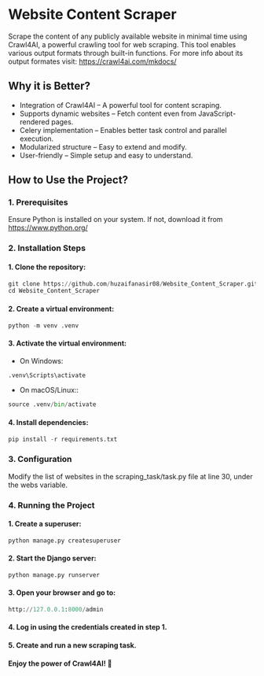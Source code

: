 # Website Content Scraper
Scrape the content of any publicly available website in minimal time using Crawl4AI, a powerful crawling tool for web scraping. This tool enables various output formats through built-in functions.
For more info about its output formates visit: https://crawl4ai.com/mkdocs/
## Why it is Better?
* Integration of Crawl4AI – A powerful tool for content scraping.
* Supports dynamic websites – Fetch content even from JavaScript-rendered pages.
* Celery implementation – Enables better task control and parallel execution.
* Modularized structure – Easy to extend and modify.
* User-friendly – Simple setup and easy to understand.
## How to Use the Project?
### 1. Prerequisites
Ensure Python is installed on your system. If not, download it from https://www.python.org/
### 2. Installation Steps
  #### 1. Clone the repository:
```python
git clone https://github.com/huzaifanasir08/Website_Content_Scraper.git
cd Website_Content_Scraper
```
  #### 2. Create a virtual environment:
```python
python -m venv .venv
```
  #### 3. Activate the virtual environment:
* On Windows:
```python
.venv\Scripts\activate
```
* On macOS/Linux::
```python
source .venv/bin/activate
```
  #### 4. Install dependencies:
```python
pip install -r requirements.txt
```
### 3. Configuration
Modify the list of websites in the scraping_task/task.py file at line 30, under the webs variable.

### 4. Running the Project
  #### 1. Create a superuser:
  ```python
python manage.py createsuperuser
```
#### 2. Start the Django server:
  ```python
python manage.py runserver
```
#### 3. Open your browser and go to:
  ```python
http://127.0.0.1:8000/admin
```
#### 4. Log in using the credentials created in step 1.
#### 5. Create and run a new scraping task.

#### Enjoy the power of Crawl4AI! 🚀
